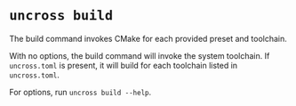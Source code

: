 # `uncross build`

The build command invokes CMake for each provided preset and toolchain.

With no options, the build command will invoke the system toolchain. If `uncross.toml` is present, it will build for each toolchain listed in `uncross.toml`.

For options, run `uncross build --help`.
